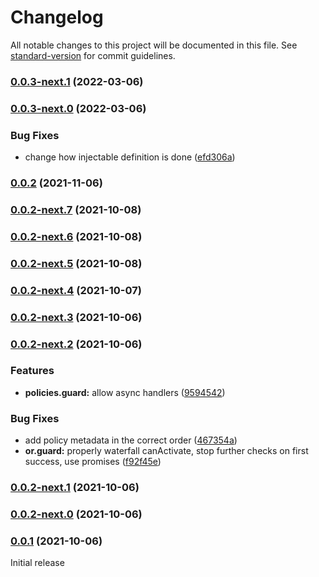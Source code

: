 # Changelog

All notable changes to this project will be documented in this file. See [standard-version](https://github.com/conventional-changelog/standard-version) for commit guidelines.

### [0.0.3-next.1](https://github.com/Scitizen/nest-casl/compare/v0.0.3-next.0...v0.0.3-next.1) (2022-03-06)

### [0.0.3-next.0](https://github.com/Scitizen/nest-casl/compare/v0.0.2...v0.0.3-next.0) (2022-03-06)


### Bug Fixes

* change how injectable definition is done ([efd306a](https://github.com/Scitizen/nest-casl/commit/efd306aa8de7ccdf751f602023f008c0c2449e0f))

### [0.0.2](https://github.com/Scitizen/nest-casl/compare/v0.0.2-next.7...v0.0.2) (2021-11-06)

### [0.0.2-next.7](https://github.com/Scitizen/nest-casl/compare/v0.0.2-next.6...v0.0.2-next.7) (2021-10-08)

### [0.0.2-next.6](https://github.com/Scitizen/nest-casl/compare/v0.0.2-next.5...v0.0.2-next.6) (2021-10-08)

### [0.0.2-next.5](https://github.com/Scitizen/nest-casl/compare/v0.0.2-next.4...v0.0.2-next.5) (2021-10-08)

### [0.0.2-next.4](https://github.com/Scitizen/nest-casl/compare/v0.0.2-next.3...v0.0.2-next.4) (2021-10-07)

### [0.0.2-next.3](https://github.com/Scitizen/nest-casl/compare/v0.0.2-next.2...v0.0.2-next.3) (2021-10-06)

### [0.0.2-next.2](https://github.com/Scitizen/nest-casl/compare/v0.0.2-next.1...v0.0.2-next.2) (2021-10-06)


### Features

* **policies.guard:** allow async handlers ([9594542](https://github.com/Scitizen/nest-casl/commit/95945423b9d78ecb1353fe6c1a2228d5c9571cec))


### Bug Fixes

* add policy metadata in the correct order ([467354a](https://github.com/Scitizen/nest-casl/commit/467354a0434a6518f52697c7ab46642ed9384f8e))
* **or.guard:** properly waterfall canActivate, stop further checks on first success, use promises ([f92f45e](https://github.com/Scitizen/nest-casl/commit/f92f45e023c36a7fdfebe01851315d839a2f5a9f))

### [0.0.2-next.1](https://github.com/Scitizen/nest-casl/compare/v0.0.2-next.0...v0.0.2-next.1) (2021-10-06)

### [0.0.2-next.0](https://github.com/Scitizen/nest-casl/compare/v0.0.1...v0.0.2-next.0) (2021-10-06)

### [0.0.1](https://github.com/Scitizen/nest-casl/compare/78f16a2f9e103be41b9d6a872f547eb54bc0d80e...v0.0.1) (2021-10-06)

Initial release
